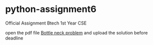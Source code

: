 # python-assignment6
Official Assignment Btech 1st Year CSE


open the pdf file [Bottle neck problem](https://github.com/amirkhan1092/python-assignment6/blob/master/Bottle%20Necks.pdf) and upload the solution before deadline  
